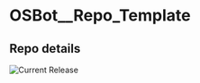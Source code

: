 # OSBot__Repo_Template

## Repo details

![Current Release](https://img.shields.io/badge/release-v0.1.17-blue)
